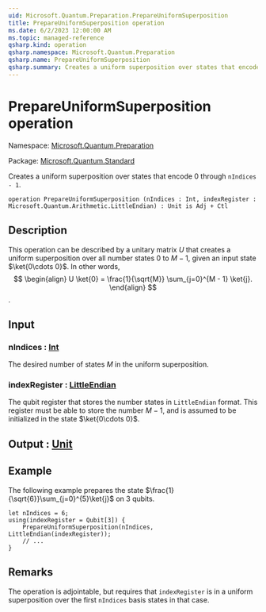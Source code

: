 ```yaml
---
uid: Microsoft.Quantum.Preparation.PrepareUniformSuperposition
title: PrepareUniformSuperposition operation
ms.date: 6/2/2023 12:00:00 AM
ms.topic: managed-reference
qsharp.kind: operation
qsharp.namespace: Microsoft.Quantum.Preparation
qsharp.name: PrepareUniformSuperposition
qsharp.summary: Creates a uniform superposition over states that encode 0 through `nIndices - 1`.
---
```


# PrepareUniformSuperposition operation

Namespace: [Microsoft.Quantum.Preparation](xref:Microsoft.Quantum.Preparation)

Package: [Microsoft.Quantum.Standard](https://nuget.org/packages/Microsoft.Quantum.Standard)


Creates a uniform superposition over states that encode 0 through `nIndices - 1`.

```qsharp
operation PrepareUniformSuperposition (nIndices : Int, indexRegister : Microsoft.Quantum.Arithmetic.LittleEndian) : Unit is Adj + Ctl
```


## Description

This operation can be described by a unitary matrix $U$ that createsa uniform superposition over all number states$0$ to $M-1$, given an input state $\ket{0\cdots 0}$. In other words,$$\begin{align}U \ket{0} = \frac{1}{\sqrt{M}} \sum_{j=0}^{M - 1} \ket{j}.\end{align}$$.

## Input

### nIndices : [Int](xref:microsoft.quantum.qsharp.valueliterals#int-literals)

The desired number of states $M$ in the uniform superposition.


### indexRegister : [LittleEndian](xref:Microsoft.Quantum.Arithmetic.LittleEndian)

The qubit register that stores the number states in `LittleEndian` format.This register must be able to store the number $M-1$, and is assumed to beinitialized in the state $\ket{0\cdots 0}$.



## Output : [Unit](xref:microsoft.quantum.qsharp.valueliterals#unit-literal)



## Example

The following example prepares the state $\frac{1}{\sqrt{6}}\sum_{j=0}^{5}\ket{j}$on $3$ qubits.```Q#let nIndices = 6;using(indexRegister = Qubit[3]) {    PrepareUniformSuperposition(nIndices, LittleEndian(indexRegister));    // ...}```

## Remarks

The operation is adjointable, but requires that `indexRegister` is in a uniformsuperposition over the first `nIndices` basis states in that case.